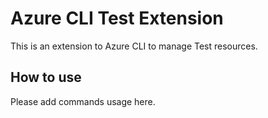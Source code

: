 # Azure CLI Test Extension #
This is an extension to Azure CLI to manage Test resources.

## How to use ##
Please add commands usage here.